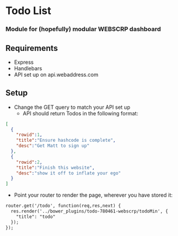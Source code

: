 # Todo List
### Module for (hopefully) modular WEBSCRP dashboard

## Requirements
- Express
- Handlebars
- API set up on api.webaddress.com

## Setup
- Change the GET query to match your API set up
  - API should return Todos in the following format:
```json
[
  {
    "rowid":1,
    "title":"Ensure hashcode is complete",
    "desc":"Get Matt to sign up"
  },
  {
    "rowid":2,
    "title":"Finish this website",
    "desc":"show it off to inflate your ego"
  }
]
```
- Point your router to render the page, wherever you have stored it:
```handlebars
router.get('/todo', function(req,res,next) {
  res.render('../bower_plugins/todo-780461-webscrp/todoMin', {
    "title": "todo"
  });
});
```
